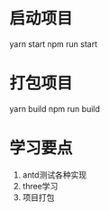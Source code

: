 # 启动项目
yarn start
npm run start

# 打包项目
yarn build
npm run build

# 学习要点
1. antd测试各种实现
2. three学习
3. 项目打包
